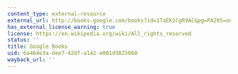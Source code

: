 ```yaml
---
content_type: external-resource
external_url: http://books.google.com/books?id=1TaEK1CgR9AC&pg=PA205=onepage
has_external_license_warning: true
license: https://en.wikipedia.org/wiki/All_rights_reserved
status: ''
title: Google Books
uid: 6a464e3a-dee7-42df-a142-e081d38250b8
wayback_url: ''
---
```

